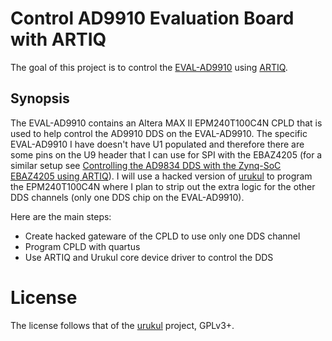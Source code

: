 # Control AD9910 Evaluation Board with ARTIQ

The goal of this project is to control the [EVAL-AD9910](https://www.analog.com/en/resources/evaluation-hardware-and-software/evaluation-boards-kits/eval-ad9910.html) using [ARTIQ](https://github.com/m-labs/artiq).

## Synopsis

The EVAL-AD9910 contains an Altera MAX II EPM240T100C4N CPLD that is used to help control the AD9910 DDS on the EVAL-AD9910.  The specific EVAL-AD9910 I have doesn't have U1 populated and therefore there are some pins on the U9 header that I can use for SPI with the EBAZ4205 (for a similar setup see [Controlling the AD9834 DDS with the Zynq-SoC EBAZ4205 using ARTIQ](https://newell.github.io/projects/ebaz4205/)).  I will use a hacked version of [urukul](https://github.com/quartiq/urukul) to program the EPM240T100C4N where I plan to strip out the extra logic for the other DDS channels (only one DDS chip on the EVAL-AD9910).  

Here are the main steps:

* Create hacked gateware of the CPLD to use only one DDS channel
* Program CPLD with quartus
* Use ARTIQ and Urukul core device driver to control the DDS

  
# License

The license follows that of the [urukul](https://github.com/quartiq/urukul) project, GPLv3+.
